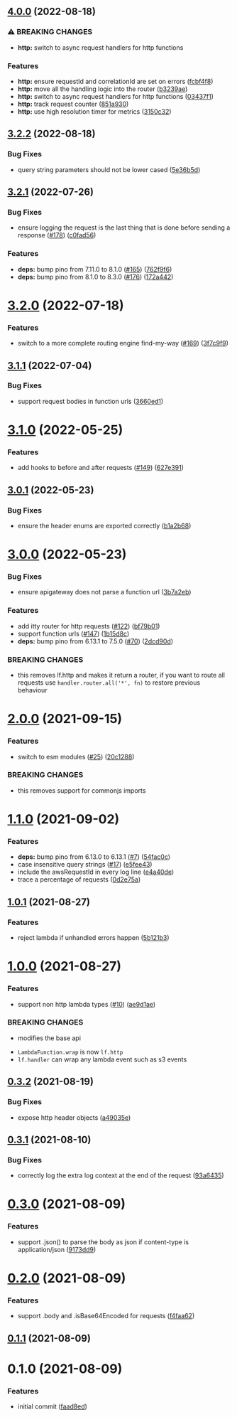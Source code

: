 <a name="3.2.1"></a>
## [4.0.0](https://github.com/linz/lambda-js/compare/v3.2.2...v4.0.0) (2022-08-18)


### ⚠ BREAKING CHANGES

* **http:** switch to async request handlers for http functions

### Features

* **http:** ensure requestId and correlationId are set on errors ([fcbf4f8](https://github.com/linz/lambda-js/commit/fcbf4f8982fb0d9ef1953b508918ea661f136c65))
* **http:** move all the handling logic into the router ([b3239ae](https://github.com/linz/lambda-js/commit/b3239aea661bf697b65227f9030ecc53880edd5d))
* **http:** switch to async request handlers for http functions ([03437f1](https://github.com/linz/lambda-js/commit/03437f1ccfd56de9de835d83fbfdcbef9b317c6b))
* **http:** track request counter ([851a930](https://github.com/linz/lambda-js/commit/851a9305b1fa7819579e7a3ff3ed192ff60e0b0c))
* **http:** use high resolution timer for metrics ([3150c32](https://github.com/linz/lambda-js/commit/3150c326aabc3f13c78072b7fc739a8981908bb0))

## [3.2.2](https://github.com/linz/lambda-js/compare/v3.2.1...v3.2.2) (2022-08-18)


### Bug Fixes

* query string parameters should not be lower cased ([5e36b5d](https://github.com/linz/lambda-js/commit/5e36b5d1e06dfeaad81e5ef2d0d003777f9e5fc5))

## [3.2.1](https://github.com/linz/lambda-js/compare/v3.2.0...v3.2.1) (2022-07-26)


### Bug Fixes

* ensure logging the request is the last thing that is done before sending a response ([#178](https://github.com/linz/lambda-js/issues/178)) ([c0fad56](https://github.com/linz/lambda-js/commit/c0fad56))


### Features

* **deps:** bump pino from 7.11.0 to 8.1.0 ([#165](https://github.com/linz/lambda-js/issues/165)) ([762f9f6](https://github.com/linz/lambda-js/commit/762f9f6))
* **deps:** bump pino from 8.1.0 to 8.3.0 ([#176](https://github.com/linz/lambda-js/issues/176)) ([172a442](https://github.com/linz/lambda-js/commit/172a442))



<a name="3.2.0"></a>
# [3.2.0](https://github.com/linz/lambda-js/compare/v3.1.1...v3.2.0) (2022-07-18)


### Features

* switch to a more complete routing engine find-my-way ([#169](https://github.com/linz/lambda-js/issues/169)) ([3f7c9f9](https://github.com/linz/lambda-js/commit/3f7c9f9))



<a name="3.1.1"></a>
## [3.1.1](https://github.com/linz/lambda-js/compare/v3.1.0...v3.1.1) (2022-07-04)


### Bug Fixes

* support request bodies in function urls ([3660ed1](https://github.com/linz/lambda-js/commit/3660ed1))



<a name="3.1.0"></a>
# [3.1.0](https://github.com/linz/lambda-js/compare/v3.0.1...v3.1.0) (2022-05-25)


### Features

* add hooks to before and after requests ([#149](https://github.com/linz/lambda-js/issues/149)) ([627e391](https://github.com/linz/lambda-js/commit/627e391))



<a name="3.0.1"></a>
## [3.0.1](https://github.com/linz/lambda-js/compare/v3.0.0...v3.0.1) (2022-05-23)


### Bug Fixes

* ensure the header enums are exported correctly ([b1a2b68](https://github.com/linz/lambda-js/commit/b1a2b68))



<a name="3.0.0"></a>
# [3.0.0](https://github.com/linz/lambda-js/compare/v2.0.0...v3.0.0) (2022-05-23)


### Bug Fixes

* ensure apigateway does not parse a function url ([3b7a2eb](https://github.com/linz/lambda-js/commit/3b7a2eb))


### Features

* add itty router for http requests ([#122](https://github.com/linz/lambda-js/issues/122)) ([bf79b01](https://github.com/linz/lambda-js/commit/bf79b01))
* support function urls ([#147](https://github.com/linz/lambda-js/issues/147)) ([1b15d8c](https://github.com/linz/lambda-js/commit/1b15d8c))
* **deps:** bump pino from 6.13.1 to 7.5.0 ([#70](https://github.com/linz/lambda-js/issues/70)) ([2dcd90d](https://github.com/linz/lambda-js/commit/2dcd90d))


### BREAKING CHANGES

* this removes lf.http and makes it return a router, if you want to route all requests use `handler.router.all('*', fn)` to restore previous behaviour



# [2.0.0](https://github.com/linz/lambda-js/compare/v1.1.0...v2.0.0) (2021-09-15)


### Features

* switch to esm modules ([#25](https://github.com/linz/lambda-js/issues/25)) ([20c1288](https://github.com/linz/lambda-js/commit/20c1288c8d7b525d97ce7bfa26f124cdca0db2b0))


### BREAKING CHANGES

* this removes support for commonjs imports



# [1.1.0](https://github.com/linz/lambda-js/compare/v1.0.1...v1.1.0) (2021-09-02)


### Features

* **deps:** bump pino from 6.13.0 to 6.13.1 ([#7](https://github.com/linz/lambda-js/issues/7)) ([54fac0c](https://github.com/linz/lambda-js/commit/54fac0c32ac9a81579ed1a22478372e21daf8706))
* case insensitive query strings ([#17](https://github.com/linz/lambda-js/issues/17)) ([e5fee43](https://github.com/linz/lambda-js/commit/e5fee4304017538216a2ba383410a0bd2921fb93))
* include the awsRequestId in every log line ([e4a40de](https://github.com/linz/lambda-js/commit/e4a40de4642e22b46faed5c60f44ea3bcd8cb96f))
* trace a percentage of requests ([0d2e75a](https://github.com/linz/lambda-js/commit/0d2e75a9af070dfa6f67b9e28eafec1b092df42e))



## [1.0.1](https://github.com/linz/lambda-js/compare/v1.0.0...v1.0.1) (2021-08-27)


### Features

* reject lambda if unhandled errors happen ([5b121b3](https://github.com/linz/lambda-js/commit/5b121b341ec1c18a5fec8e7313d92c352722ec4d))



# [1.0.0](https://github.com/linz/lambda-js/compare/v0.3.2...v1.0.0) (2021-08-27)


### Features

* support non http lambda types ([#10](https://github.com/linz/lambda-js/issues/10)) ([ae9d1ae](https://github.com/linz/lambda-js/commit/ae9d1ae7b4832f90e4953ecf841e39883b66256d))


### BREAKING CHANGES

* modifies the base api

- `LambdaFunction.wrap` is now `lf.http`
- `lf.handler` can wrap any lambda event such as s3 events



## [0.3.2](https://github.com/linz/lambda-http/compare/v0.3.1...v0.3.2) (2021-08-19)


### Bug Fixes

* expose http header objects ([a49035e](https://github.com/linz/lambda-http/commit/a49035e5303a8c1a4e3455dec38cbed57a01a97f))



## [0.3.1](https://github.com/linz/lambda/compare/v0.3.0...v0.3.1) (2021-08-10)


### Bug Fixes

* correctly log the extra log context at the end of the request ([93a6435](https://github.com/linz/lambda/commit/93a6435af5df95aa041218ec3294786fa8836e34))



# [0.3.0](https://github.com/linz/lambda/compare/v0.2.0...v0.3.0) (2021-08-09)


### Features

* support .json() to parse the body as json if content-type is application/json ([9173dd9](https://github.com/linz/lambda/commit/9173dd9f37c7d7b6e6267648251514f960a32934))



# [0.2.0](https://github.com/linz/lambda/compare/v0.1.1...v0.2.0) (2021-08-09)


### Features

* support .body and .isBase64Encoded for requests ([f4faa62](https://github.com/linz/lambda/commit/f4faa62c932fedbdceea205203d92ed5688c859f))



## [0.1.1](https://github.com/linz/lambda/compare/v0.1.0...v0.1.1) (2021-08-09)



# 0.1.0 (2021-08-09)


### Features

* initial commit ([faad8ed](https://github.com/linz/lambda/commit/faad8edf610ce8d74fa366a42450120840671b95))
